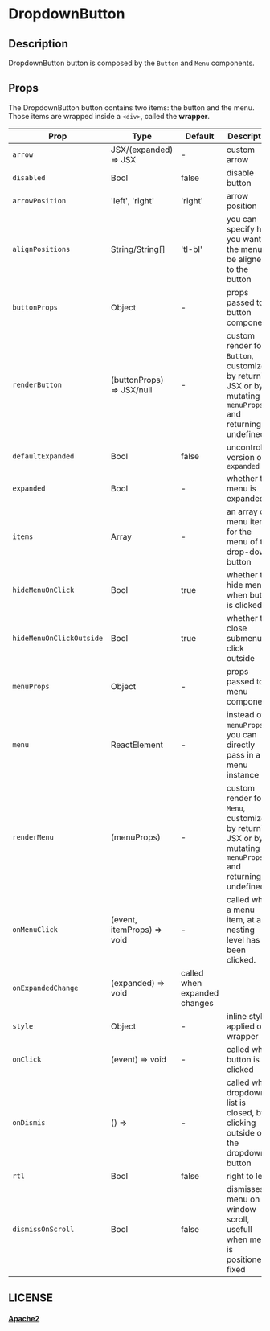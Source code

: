 # DropdownButton

## Description
DropdownButton button is composed by the `Button` and `Menu` components.

## Props

The DropdownButton button contains two items: the button and the menu. Those items are wrapped inside a `<div>`, called the **wrapper**.

Prop | Type | Default | Description
--- | --- | --- | ---
`arrow`|JSX/(expanded) => JSX|-|custom arrow
`disabled`|Bool|false|disable button
`arrowPosition`|'left', 'right'|'right'|arrow position
`alignPositions`|String/String[]|'tl-bl'|you can specify how you want the menu to be aligned to the button
`buttonProps`|Object|-|props passed to button component
`renderButton`|(buttonProps) => JSX/null|-|custom render for `Button`, customize by returning JSX or by mutating `menuProps` and returning undefined.
`defaultExpanded`|Bool|false|uncontrolled version of `expanded`
`expanded`|Bool|-|whether the menu is expanded
`items`|Array|-| an array of menu items for the menu of this drop-down button
`hideMenuOnClick`|Bool|true|whether to hide menu when button is clicked
`hideMenuOnClickOutside`|Bool|true|whether to close submenu on click outside
`menuProps`|Object|-|props passed to menu component
`menu`|ReactElement|-|instead of `menuProps`, you can directly pass in a menu instance
`renderMenu`|(menuProps)|-|custom render for `Menu`, customize by returning JSX or by mutating `menuProps` and returning undefined.
`onMenuClick`|(event, itemProps) => void|-| called when a menu item, at any nesting level has been clicked.
`onExpandedChange`|(expanded) => void|called when expanded changes
`style`|Object|-| inline style applied on wrapper
`onClick`|(event) => void|-|called when button is clicked
`onDismis`|() =>|-|called when dropdown list is closed, by clicking outside or the dropdown button
`rtl`|Bool|false|right to left
`dismissOnScroll`|Bool|false| dismisses menu on window scroll, usefull when menu is positioned fixed

## LICENSE

#### [Apache2](./LICENSE)
